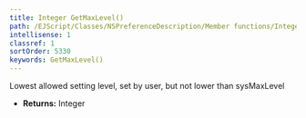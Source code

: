 ```yaml
---
title: Integer GetMaxLevel()
path: /EJScript/Classes/NSPreferenceDescription/Member functions/Integer GetMaxLevel()
intellisense: 1
classref: 1
sortOrder: 5330
keywords: GetMaxLevel()
---
```


Lowest allowed setting level, set by user, but not lower than sysMaxLevel



* **Returns:** Integer



